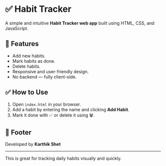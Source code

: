 # ✅ Habit Tracker

A simple and intuitive **Habit Tracker web app** built using HTML, CSS, and JavaScript.

## 🚀 Features
- Add new habits.
- Mark habits as done.
- Delete habits.
- Responsive and user-friendly design.
- No backend — fully client-side.

## ✅ How to Use
1. Open `index.html` in your browser.
2. Add a habit by entering the name and clicking **Add Habit**.
3. Mark it done with ✅ or delete it using 🗑️.

## 💼 Footer
Developed by **Karthik Shet**

---

This is great for tracking daily habits visually and quickly.
